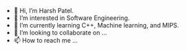 - 👋 Hi, I’m Harsh Patel.
- 👀 I’m interested in Software Engineering.
- 🌱 I’m currently learning C++, Machine learning, and MIPS.
- 💞️ I’m looking to collaborate on ...
- 📫 How to reach me ...

<!---
harshpatel135/harshpatel135 is a ✨ special ✨ repository because its `README.md` (this file) appears on your GitHub profile.
You can click the Preview link to take a look at your changes.
--->

